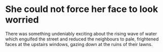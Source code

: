 She could not force her face to look worried============================================



There was something undeniably exciting about the rising wave of water which engulfed the street and reduced the neighbours to pale, frightened faces at the upstairs windows, gazing down at the ruins of their lawns.